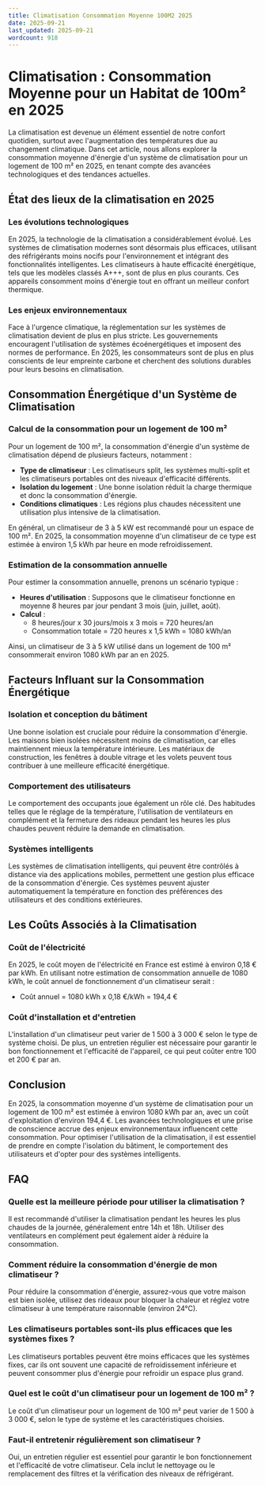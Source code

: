 ```yaml
---
title: Climatisation Consommation Moyenne 100M2 2025
date: 2025-09-21
last_updated: 2025-09-21
wordcount: 918
---
```


# Climatisation : Consommation Moyenne pour un Habitat de 100m² en 2025

La climatisation est devenue un élément essentiel de notre confort quotidien, surtout avec l'augmentation des températures due au changement climatique. Dans cet article, nous allons explorer la consommation moyenne d'énergie d'un système de climatisation pour un logement de 100 m² en 2025, en tenant compte des avancées technologiques et des tendances actuelles.

## État des lieux de la climatisation en 2025

### Les évolutions technologiques

En 2025, la technologie de la climatisation a considérablement évolué. Les systèmes de climatisation modernes sont désormais plus efficaces, utilisant des réfrigérants moins nocifs pour l'environnement et intégrant des fonctionnalités intelligentes. Les climatiseurs à haute efficacité énergétique, tels que les modèles classés A+++, sont de plus en plus courants. Ces appareils consomment moins d'énergie tout en offrant un meilleur confort thermique.

### Les enjeux environnementaux

Face à l'urgence climatique, la réglementation sur les systèmes de climatisation devient de plus en plus stricte. Les gouvernements encouragent l'utilisation de systèmes écoénergétiques et imposent des normes de performance. En 2025, les consommateurs sont de plus en plus conscients de leur empreinte carbone et cherchent des solutions durables pour leurs besoins en climatisation.

## Consommation Énergétique d'un Système de Climatisation

### Calcul de la consommation pour un logement de 100 m²

Pour un logement de 100 m², la consommation d'énergie d'un système de climatisation dépend de plusieurs facteurs, notamment :

- **Type de climatiseur** : Les climatiseurs split, les systèmes multi-split et les climatiseurs portables ont des niveaux d'efficacité différents.
- **Isolation du logement** : Une bonne isolation réduit la charge thermique et donc la consommation d'énergie.
- **Conditions climatiques** : Les régions plus chaudes nécessitent une utilisation plus intensive de la climatisation.

En général, un climatiseur de 3 à 5 kW est recommandé pour un espace de 100 m². En 2025, la consommation moyenne d'un climatiseur de ce type est estimée à environ 1,5 kWh par heure en mode refroidissement.

### Estimation de la consommation annuelle

Pour estimer la consommation annuelle, prenons un scénario typique :

- **Heures d'utilisation** : Supposons que le climatiseur fonctionne en moyenne 8 heures par jour pendant 3 mois (juin, juillet, août).
- **Calcul** : 
  - 8 heures/jour x 30 jours/mois x 3 mois = 720 heures/an
  - Consommation totale = 720 heures x 1,5 kWh = 1080 kWh/an

Ainsi, un climatiseur de 3 à 5 kW utilisé dans un logement de 100 m² consommerait environ 1080 kWh par an en 2025.

## Facteurs Influant sur la Consommation Énergétique

### Isolation et conception du bâtiment

Une bonne isolation est cruciale pour réduire la consommation d'énergie. Les maisons bien isolées nécessitent moins de climatisation, car elles maintiennent mieux la température intérieure. Les matériaux de construction, les fenêtres à double vitrage et les volets peuvent tous contribuer à une meilleure efficacité énergétique.

### Comportement des utilisateurs

Le comportement des occupants joue également un rôle clé. Des habitudes telles que le réglage de la température, l'utilisation de ventilateurs en complément et la fermeture des rideaux pendant les heures les plus chaudes peuvent réduire la demande en climatisation.

### Systèmes intelligents

Les systèmes de climatisation intelligents, qui peuvent être contrôlés à distance via des applications mobiles, permettent une gestion plus efficace de la consommation d'énergie. Ces systèmes peuvent ajuster automatiquement la température en fonction des préférences des utilisateurs et des conditions extérieures.

## Les Coûts Associés à la Climatisation

### Coût de l'électricité

En 2025, le coût moyen de l'électricité en France est estimé à environ 0,18 € par kWh. En utilisant notre estimation de consommation annuelle de 1080 kWh, le coût annuel de fonctionnement d'un climatiseur serait :

- Coût annuel = 1080 kWh x 0,18 €/kWh = 194,4 €

### Coût d'installation et d'entretien

L'installation d'un climatiseur peut varier de 1 500 à 3 000 € selon le type de système choisi. De plus, un entretien régulier est nécessaire pour garantir le bon fonctionnement et l'efficacité de l'appareil, ce qui peut coûter entre 100 et 200 € par an.

## Conclusion

En 2025, la consommation moyenne d'un système de climatisation pour un logement de 100 m² est estimée à environ 1080 kWh par an, avec un coût d'exploitation d'environ 194,4 €. Les avancées technologiques et une prise de conscience accrue des enjeux environnementaux influencent cette consommation. Pour optimiser l'utilisation de la climatisation, il est essentiel de prendre en compte l'isolation du bâtiment, le comportement des utilisateurs et d'opter pour des systèmes intelligents.

## FAQ

### Quelle est la meilleure période pour utiliser la climatisation ?

Il est recommandé d'utiliser la climatisation pendant les heures les plus chaudes de la journée, généralement entre 14h et 18h. Utiliser des ventilateurs en complément peut également aider à réduire la consommation.

### Comment réduire la consommation d'énergie de mon climatiseur ?

Pour réduire la consommation d'énergie, assurez-vous que votre maison est bien isolée, utilisez des rideaux pour bloquer la chaleur et réglez votre climatiseur à une température raisonnable (environ 24°C).

### Les climatiseurs portables sont-ils plus efficaces que les systèmes fixes ?

Les climatiseurs portables peuvent être moins efficaces que les systèmes fixes, car ils ont souvent une capacité de refroidissement inférieure et peuvent consommer plus d'énergie pour refroidir un espace plus grand.

### Quel est le coût d'un climatiseur pour un logement de 100 m² ?

Le coût d'un climatiseur pour un logement de 100 m² peut varier de 1 500 à 3 000 €, selon le type de système et les caractéristiques choisies.

### Faut-il entretenir régulièrement son climatiseur ?

Oui, un entretien régulier est essentiel pour garantir le bon fonctionnement et l'efficacité de votre climatiseur. Cela inclut le nettoyage ou le remplacement des filtres et la vérification des niveaux de réfrigérant.